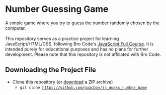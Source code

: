 <h1>
  Number Guessing Game
</h1>
A simple game where you try to guess the number randomly chosen by the computer.
<br>
<br>
This repository serves as a practice project for learning JavaScript/HTML/CSS, following Bro Code's <a href="https://www.youtube.com/watch?v=lfmg-EJ8gm4">JavaScript Full Course</a>. It is intended purely for educational purposes and has no plans for further development. Please note that this repository is not affiliated with Bro Code.
<h2>
  Downloading the Project File
</h2>

- Clone this repository (or <a href="https://github.com/guacboy/js_guess_number_game/archive/refs/heads/main.zip">download</a> a ZIP archive)
  - <code>git clone https://github.com/guacboy/js_guess_number_game</code>
